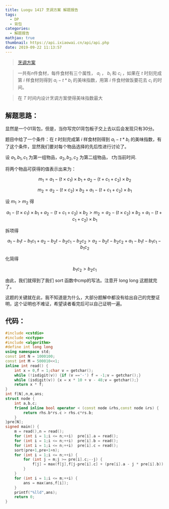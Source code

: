 ```yaml
---
title: Luogu 1417 烹调方案 解题报告
tags:
  - DP
  - 背包
categories:
  - 解题报告
mathjax: true
thumbnail: https://api.ixiaowai.cn/api/api.php
date: 2019-09-22 11:13:57
---
```


> [烹调方案](<https://www.luogu.org/problem/P1417>)

> 一共有$n$件食材，每件食材有三个属性， $a_i$ ， $b_i$ 和 $c_i$ ，如果在 $t$ 时刻完成第 $i$ 样食材则得到 $a_i-t*b_i$ 的美味指数，用第 $i$ 件食材做饭要花去 $c_i$ 的时间。

> 在 $T$ 时间内设计烹调方案使得美味指数最大

<!-- more -->
## 解题思路：

显然是一个01背包，但是，当你写完01背包板子交上去以后会发现只有30分。  

题目中给了一个条件：在 $t$ 时刻完成第 $i$ 样食材则得到 $a_i-t*b_i$ 的美味指数，有了这个条件，显然我们要对每个物品选择的先后性进行讨论了。

设 $a_1,b_1,c_1$ 为第一组物品，$a_2,b_2,c_2$ 为第二组物品， $t$为当前时间.

将两个物品可获得的值表示出来为：

$$
m_1 = a_1-(t \times c_1) \times b_1 + a_2 - (t+c_1+c_2) \times b_2
$$

$$
m_2 = a_2-(t \times c_2) \times b_2 + a_1 - (t+c_1+c_2) \times b_1
$$

设 $m_1 > m_2$ 得

$$
a_1-(t \times c_1) \times b_1 + a_2 - (t+c_1+c_2) \times b_2   > m_2 = a_2-(t \times c_2) \times b_2 + a_1 - (t+c_1+c_2) \times b_1
$$

拆项得

$$
a_1-b_1t-b_1c_1+a_2-b_2t-b_2c_1-b_2c_2>a_2-b_2t-b_2c_2+a_1-b_1t-b_1c_1-b_1c_2
$$

化简得  

$$
b_1c_2 > b_2c_1
$$


由此，我们就得到了我们 sort 函数中cmp的写法。注意开 long long 这题就完了。

这题的关键就在此，我不知道是为什么，大部分题解中都没有给出自己的完整证明，这个证明也不难证，希望读者看完后可以自己证明一遍。
## 代码：

```cpp
#include <cstdio>
#include <cctype>
#include <algorithm>
#define int long long
using namespace std;
const int N = 1000100;
const int M = 500010<<1;
inline int read() {
	int x = 0,f = 1;char v = getchar();
	while (!isdigit(v)) {if (v =='-') f = -1;v = getchar();}
	while (isdigit(v)) {x = x * 10 + v - 48;v = getchar();}
	return x * f;
}
int f[N],n,m,ans;
struct node {
	int a,b,c;
	friend inline bool operator < (const node &rhs,const node &rs) {
		return rhs.b*rs.c > rhs.c*rs.b;	
	}
}pre[N];
signed main() {
	m = read(),n = read();
	for (int i = 1;i <= n;++i)	pre[i].a = read();
	for (int i = 1;i <= n;++i)	pre[i].b = read();
	for (int i = 1;i <= n;++i)	pre[i].c = read();
	sort(pre+1,pre+1+n);
	for (int i = 1;i <= n;++i) {
		for (int j = m;j >= pre[i].c;--j) {
			f[j] = max(f[j],f[j-pre[i].c] + (pre[i].a - j * pre[i].b));
		}
	}
	for (int i = 1;i <= m;++i) {
		ans = max(ans,f[i]);
	}
	printf("%lld",ans);
	return 0;
}
```
